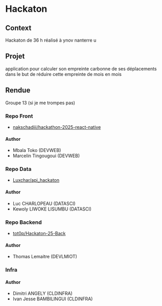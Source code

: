 # Hackaton

## Context

Hackaton de 36 h réalisé à ynov nanterre u

## Projet

application pour calculer son empreinte carbonne de ses déplacements dans le but de réduire cette empreinte de mois en mois

## Rendue

Groupe 13 (si je me trompes pas)

### Repo Front

- [nakschadiii/hackathon-2025-react-native](https://github.com/nakschadiii/hackathon-2025-react-native)

#### Author 

- Mbala Toko (DEVWEB)
- Marcelin Tingougoui (DEVWEB)

### Repo Data

- [Luxchar/api_hackaton](https://github.com/Luxchar/api_hackaton)

#### Author

- Luc CHARLOPEAU (DATASCI)
- Kewoly LIWOKE LISUMBU (DATASCI)

### Repo Backend

- [tot0p/Hackaton-25-Back](https://github.com/tot0p/Hackaton-25-Back)

#### Author

- Thomas Lemaitre (DEVLMIOT)

### Infra

#### Author

- Dimitri ANGELY (CLDINFRA)
- Ivan Jesse BAMBILINGUI (CLDINFRA)

